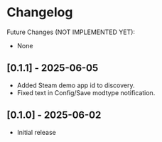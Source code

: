 # Changelog

Future Changes (NOT IMPLEMENTED YET):

- None

## [0.1.1] - 2025-06-05

- Added Steam demo app id to discovery.
- Fixed text in Config/Save modtype notification.


## [0.1.0] - 2025-06-02

- Initial release
